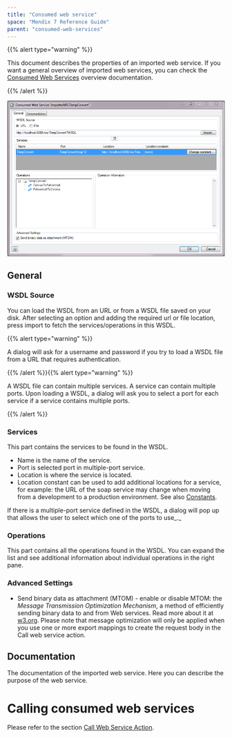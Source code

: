```yaml
---
title: "Consumed web service"
space: "Mendix 7 Reference Guide"
parent: "consumed-web-services"
---
```



{{% alert type="warning" %}}

This document describes the properties of an imported web service. If you want a general overview of imported web services, you can check the [Consumed Web Services](consumed-web-services) overview documentation.

{{% /alert %}}

![](attachments/16713734/16843949.png)

## General

### WSDL Source

You can load the WSDL from an URL or from a WSDL file saved on your disk. After selecting an option and adding the required url or file location, press import to fetch the services/operations in this WSDL.

{{% alert type="warning" %}}

A dialog will ask for a username and password if you try to load a WSDL file from a URL that requires authentication.

{{% /alert %}}{{% alert type="warning" %}}

A WSDL file can contain multiple services. A service can contain multiple ports. Upon loading a WSDL, a dialog will ask you to select a port for each service if a service contains multiple ports.

{{% /alert %}}

### Services

This part contains the services to be found in the WSDL.

*   Name is the name of the service.
*   Port is selected port in multiple-port service.
*   Location is where the service is located.
*   Location constant can be used to add additional locations for a service, for example: the URL of the soap service may change when moving from a development to a production environment. See also [Constants](constants).

If there is a multiple-port service defined in the WSDL, a dialog will pop up that allows the user to select which one of the ports to use_._

### Operations

This part contains all the operations found in the WSDL. You can expand the list and see additional information about individual operations in the right pane.

### Advanced Settings

*   Send binary data as attachment (MTOM) - enable or disable MTOM: the _Message Transmission Optimization Mechanism_, a method of efficiently sending binary data to and from Web services. Read more about it at [w3.org](https://www.w3.org/TR/soap12-mtom/). Please note that message optimization will only be applied when you use one or more export mappings to create the request body in the Call web service action.

## Documentation

The documentation of the imported web service. Here you can describe the purpose of the web service.

# Calling consumed web services

Please refer to the section [Call Web Service Action](call-web-service-action).
